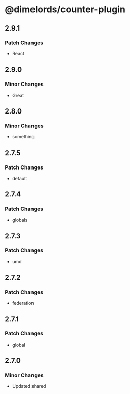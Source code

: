 # @dimelords/counter-plugin

## 2.9.1

### Patch Changes

- React

## 2.9.0

### Minor Changes

- Great

## 2.8.0

### Minor Changes

- something

## 2.7.5

### Patch Changes

- default

## 2.7.4

### Patch Changes

- globals

## 2.7.3

### Patch Changes

- umd

## 2.7.2

### Patch Changes

- federation

## 2.7.1

### Patch Changes

- global

## 2.7.0

### Minor Changes

- Updated shared
